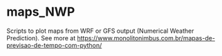 # maps_NWP

Scripts to plot maps from WRF or GFS output (Numerical Weather Prediction). See more at https://www.monolitonimbus.com.br/mapas-de-previsao-de-tempo-com-python/
